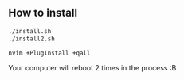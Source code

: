 ## How to install

```sh
./install.sh
./install2.sh

nvim +PlugInstall +qall
```

Your computer will reboot 2 times in the process :B
